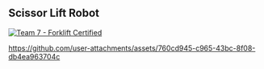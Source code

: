 ## Scissor Lift Robot

[![Team 7 - Forklift Certified](https://github.com/user-attachments/assets/a0ee65e8-ab40-46c8-96dc-ecdf152603c3)](https://docs.google.com/presentation/d/1MfNANb6EVWyjVJSjbepWOfFAxB6lb4VbESeHsFoK4Ag/edit#slide=id.p)

https://github.com/user-attachments/assets/760cd945-c965-43bc-8f08-db4ea963704c

